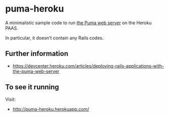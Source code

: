 puma-heroku
===========

A minimalistic sample code to run [the Puma web server](http://puma.io/) on the Heroku PAAS.

In particular, it doesn't contain any Rails codes.

Further information
-------------------

- https://devcenter.heroku.com/articles/deploying-rails-applications-with-the-puma-web-server

To see it running
-----------------

Visit:

- http://puma-heroku.herokuapp.com/
